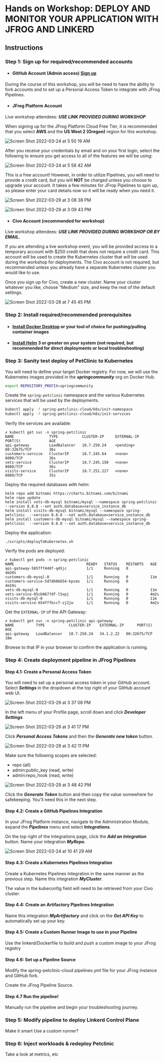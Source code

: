 # Hands on Workshop: DEPLOY AND MONITOR YOUR APPLICATION WITH JFROG AND LINKERD

## Instructions

### Step 1: Sign up for required/recommended accounts

- #### GitHub Account (Admin access) [Sign up](https://github.com/signup)

During the course of this workshop, you will be need to have the ability to fork accounts and to set up a Personal Access Token to integrate with JFrog Pipelines.

- #### JFrog Platform Account 
Live workshop attendees: ***USE LINK PROVIDED DURING WORKSHOP***

When signing up for the JFrog Platform Cloud Free Tier, it is recommended that you select **AWS** and the **US West 2 (Oregon)** region for this workshop.

![Screen Shot 2022-03-24 at 5 50 19 AM](https://user-images.githubusercontent.com/116261/159910660-6090b18e-31ad-4b6d-88ac-06f76df2f309.png)

After you receive your credentials by email and on your first login, select the following to ensure you get access to all of the features we will be using:

![Screen Shot 2022-03-24 at 5 58 42 AM](https://user-images.githubusercontent.com/116261/159911604-a455eba7-fdbb-4962-bd3c-384b6ea48a79.png)

This is a free account! However, in order to utilize Pipelines, you will need to provide a credit card, but you will **NOT** be charged unless you choose to upgrade your account. It takes a few minutes for JFrop Pipelines to spin up, so please enter your card details now so it will be ready when you need it.

![Screen Shot 2022-03-29 at 3 08 38 PM](https://user-images.githubusercontent.com/116261/160889250-e4160911-1364-4480-8666-bb8707bb6c84.png)

![Screen Shot 2022-03-29 at 3 09 43 PM](https://user-images.githubusercontent.com/116261/160889052-d0ab292a-9868-4bbd-978a-8a5a6291fcf5.png)


- #### Civo Account (recommended for workshop)
Live workshop attendees: ***USE LINK PROVIDED DURING WORKSHOP OR BY EMAIL.***

If you are attending a live workshop event, you will be provided access to a temporary account with $250 credit that does not require a credit card. This account will be used to create the Kubernetes cluster that will be used during the workshop for deployments. The Civo account is not required, but recommended unless you already have a separate Kubernetes cluster you would like to use.

Once you sign up for Civo, create a new cluster. Name your cluster whatever you like, choose "Medium" size, and keep the rest of the default settings.

![Screen Shot 2022-03-28 at 7 45 45 PM](https://user-images.githubusercontent.com/116261/160516006-75377e8c-a220-4c43-8708-2f39142df520.png)


### Step 2: Install required/recommended prerequisites

- #### [Install Docker Desktop](https://www.docker.com/products/docker-desktop/) or your tool of choice for pushing/pulling container images

- #### [Install Helm](https://helm.sh/docs/intro/install/) 3 or greater on your system (not required, but recommended for direct deployments or local troubleshooting)

### Step 3: Sanity test deploy of PetClinic to Kubernetes

You will need to define your target Docker registry. For now, we will use the Kubernetes images provided in the ***springcommunity*** org on Docker Hub.

```bash
export REPOSITORY_PREFIX=springcommunity
```

Create the ```spring-petclinic``` namespace and the various Kubernetes services that will be used by the deployments.

```bash
kubectl apply -f spring-petclinic-cloud/k8s/init-namespace
kubectl apply -f spring-petclinic-cloud/k8s/init-services
```

Verify the services are available:
```
✗ kubectl get svc -n spring-petclinic
NAME                TYPE           CLUSTER-IP     EXTERNAL-IP   PORT(S)             AGE
api-gateway         LoadBalancer   10.7.250.24    <pending>     80:32675/TCP        36s
customers-service   ClusterIP      10.7.245.64    <none>        8080/TCP            36s
vets-service        ClusterIP      10.7.245.150   <none>        8080/TCP            36s
visits-service      ClusterIP      10.7.251.227   <none>        8080/TCP            35s
```

Deploy the required databases with helm:
```
helm repo add bitnami https://charts.bitnami.com/bitnami
helm repo update
helm install vets-db-mysql bitnami/mysql --namespace spring-petclinic --version 8.8.8 --set auth.database=service_instance_db
helm install visits-db-mysql bitnami/mysql --namespace spring-petclinic  --version 8.8.8 --set auth.database=service_instance_db
helm install customers-db-mysql bitnami/mysql --namespace spring-petclinic  --version 8.8.8 --set auth.database=service_instance_db
```

Deploy the application:
```
./scripts/deployToKubernetes.sh
```

Verify the pods are deployed:
```
✗ kubectl get pods -n spring-petclinic 
NAME                                 READY   STATUS    RESTARTS   AGE
api-gateway-585fff448f-q45jc         1/1     Running   0          4m20s
customers-db-mysql-0                 1/1     Running   0          11m
customers-service-5d7d686654-kpcmx   1/1     Running   0          4m19s
vets-db-mysql-0                      1/1     Running   0          11m
vets-service-85cb8677df-l5xpj        1/1     Running   0          4m2s
visits-db-mysql-0                    1/1     Running   0          11m
visits-service-654fffbcc7-zj2jw      1/1     Running   0          4m2s
```

Get the ```EXTERNAL-IP``` of the API Gateway:
```
✗ kubectl get svc -n spring-petclinic api-gateway 
NAME          TYPE           CLUSTER-IP    EXTERNAL-IP      PORT(S)        AGE
api-gateway   LoadBalancer   10.7.250.24   34.1.2.22   80:32675/TCP   18m
```

Browse to that IP in your browser to confirm the application is running.

### Step 4: Create deployment pipeline in JFrog Pipelines

#### Step 4.1: Create a Personal Access Token

You will need to set up a personal access token in your GitHub account. Select ***Settings*** in the dropdown at the top right of your GitHub account web UI.

![Screen Shot 2022-03-29 at 3 37 08 PM](https://user-images.githubusercontent.com/116261/160889370-26e7770c-b305-4538-8793-42ee0f752c37.png)

In the left menu of your Profile page, scroll down and click ***Developer Settings***

![Screen Shot 2022-03-29 at 3 41 17 PM](https://user-images.githubusercontent.com/116261/160889855-baf66092-f54a-4d0a-b6fa-3a71163f3330.png)

Click ***Personal Access Tokens*** and then the ***Generate new token*** button.

![Screen Shot 2022-03-29 at 3 42 11 PM](https://user-images.githubusercontent.com/116261/160890153-6235e46b-26d2-485b-9e2e-ed131f5a8976.png)

Make sure the following scopes are selected:

* repo (all)
* admin:public_key (read, write)
* admin:repo_hook (read, write)

![Screen Shot 2022-03-29 at 3 48 42 PM](https://user-images.githubusercontent.com/116261/160890203-57a1e829-55e2-4382-89b4-6fa18b884904.png)

Click the ***Generate Token*** button and then copy the value somewhere for safekeeping. You'll need this in the next step.

#### Step 4.2: Create a GitHub Pipelines Integration

In your JFrog Platform instance, navigate to the Administration Module, expand the ***Pipelines*** menu and select ***Integrations***.

On the top right of the Integrations page, click the ***Add an Integration*** button. Name your integration ***MyRepo***.

![Screen Shot 2022-03-24 at 10 41 29 AM](https://user-images.githubusercontent.com/116261/160891357-a0d7637d-e001-4c89-a14b-b6a24208da8d.png)

#### Step 4.3: Create a Kubernetes Pipelines Integration

Create a Kubernetes Pipelines Integration in the same manner as the previous step. Name this integration ***MyCluster***.

The value in the kubeconfig field will need to be retrieved from your Civo cluster.

#### Step 4.4: Create an Artifactory Pipelines Integration

Name this integration ***MyArtifactory*** and click on the ***Get API Key*** to automatically set up your key.

#### Step 4.5: Create a Custom Runner Image to use in your Pipeline

Use the linkerd/Dockerfile to build and push a custom image to your JFrog registry

#### Step 4.6: Set up a Pipeline Source

Modify the spring-petclinic-cloud pipelines.yml file for your JFrog instance and GitHub fork.

Create the JFrog Pipeline Source.

#### Step 4.7 Run the pipeline!

Manually run the pipeline and begin your troubleshooting journey.

### Step 5: Modify pipeline to deploy Linkerd Control Plane
Make it smart
Use a custom runner?

### Step 6: Inject workloads & redeploy Petclinic
Take a look at metrics, etc
